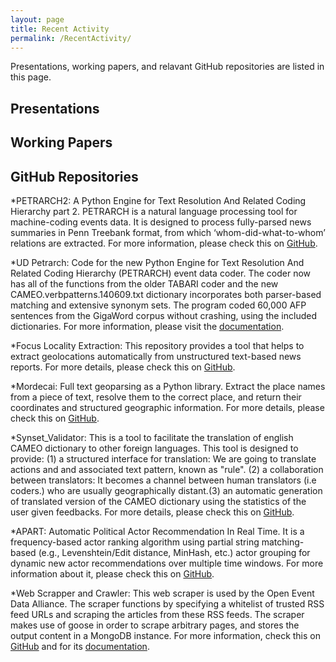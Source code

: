```yaml
---
layout: page
title: Recent Activity
permalink: /RecentActivity/
---
```

Presentations, working papers, and relavant GitHub repositories are listed in this page.

## Presentations

## Working Papers

## GitHub Repositories

*PETRARCH2: A Python Engine for Text Resolution And Related Coding Hierarchy part 2. PETRARCH is a natural language processing tool for machine-coding events data. It is designed to process fully-parsed news summaries in Penn Treebank format, from which ‘whom-did-what-to-whom’ relations are extracted. For more information, please check this on [GitHub](https://petrarch2.readthedocs.io/en/latest/index.html).


*UD Petrarch: Code for the new Python Engine for Text Resolution And Related Coding Hierarchy (PETRARCH) event data coder. The coder now has all of the functions from the older TABARI coder and the new CAMEO.verbpatterns.140609.txt dictionary incorporates both parser-based matching and extensive synonym sets. The program coded 60,000 AFP sentences from the GigaWord corpus without crashing, using the included dictionaries. For more information, please visit the [documentation](https://petrarch.readthedocs.io/en/latest/#).  

*Focus Locality Extraction: This repository provides a tool that helps to extract geolocations automatically from unstructured text-based news reports. For more details, please check this on [GitHub](https://github.com/openeventdata/Focus_Locality_Extraction).

*Mordecai: Full text geoparsing as a Python library. Extract the place names from a piece of text, resolve them to the correct place, and return their coordinates and structured geographic information. For more details, please check this on [GitHub](https://github.com/openeventdata/mordecai).

*Synset_Validator: This is a tool to facilitate the translation of english CAMEO dictionary to other foreign languages. This tool is designed to provide: (1) a structured interface for translation: We are going to translate actions and and associated text pattern, known as "rule". (2) a collaboration between translators: It becomes a channel between human translators (i.e coders.) who are usually geographically distant.(3) an automatic generation of translated version of the CAMEO dictionary using the statistics of the user given feedbacks. For more details, please check this on [GitHub](https://github.com/openeventdata/synset_validator).

*APART: Automatic Political Actor Recommendation In Real Time. It is a frequency-based actor ranking algorithm using partial string matching-based (e.g., Levenshtein/Edit distance, MinHash, etc.) actor grouping for dynamic new actor recommendations over multiple time windows. For more information about it, please check this on [GitHub](https://github.com/openeventdata/political-actor-recommendation).

*Web Scrapper and Crawler: This web scraper is used by the Open Event Data Alliance. The scraper functions by specifying a whitelist of trusted RSS feed URLs and scraping the articles from these RSS feeds. The scraper makes use of goose in order to scrape arbitrary pages, and stores the output content in a MongoDB instance. For more information, check this on [GitHub](https://github.com/Sayeedsalam/web-scraper-and-crawler) and for its [documentation](https://oeda-scraper.readthedocs.io/en/latest/).
